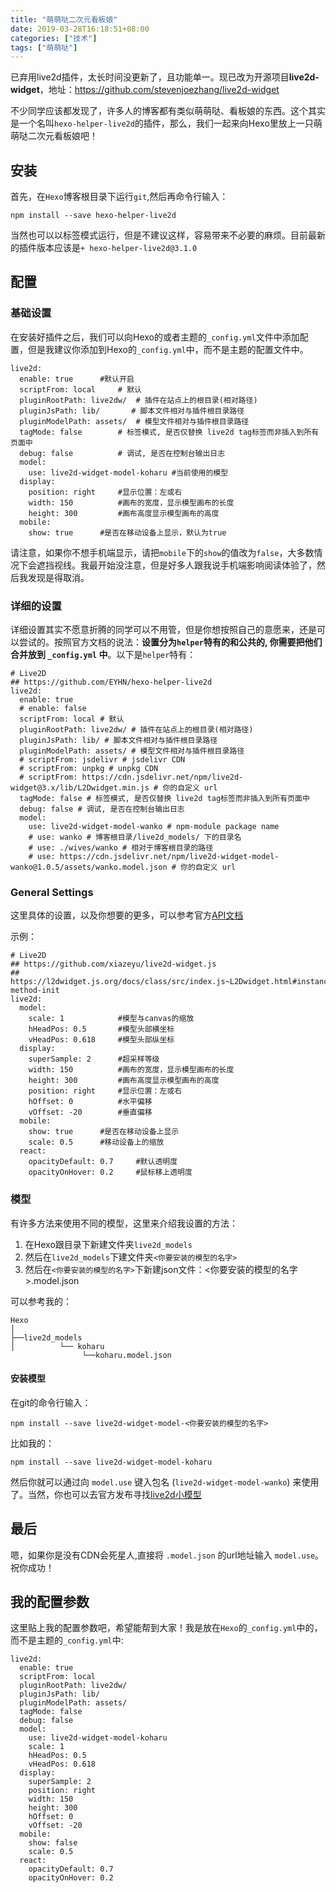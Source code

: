 ```yaml
---
title: "萌萌哒二次元看板娘"
date: 2019-03-28T16:18:51+08:00
categories: ["技术"]
tags: ["萌萌哒"]
---
```


已弃用live2d插件，太长时间没更新了，且功能单一。现已改为开源项目**live2d-widget**，地址：https://github.com/stevenjoezhang/live2d-widget

不少同学应该都发现了，许多人的博客都有类似萌萌哒、看板娘的东西。这个其实是一个名叫`hexo-helper-live2d`的插件，那么，我们一起来向Hexo里放上一只萌萌哒二次元看板娘吧！

## 安装

首先，在`Hexo`博客根目录下运行`git`,然后再命令行输入：

```
npm install --save hexo-helper-live2d
```

当然也可以以标签模式运行，但是不建议这样，容易带来不必要的麻烦。目前最新的插件版本应该是`+ hexo-helper-live2d@3.1.0                                                      `

## 配置

### 基础设置

在安装好插件之后，我们可以向Hexo的或者主题的`_config.yml`文件中添加配置，但是我建议你添加到Hexo的`_config.yml`中，而不是主题的配置文件中。

```
live2d:
  enable: true		#默认开启
  scriptFrom: local		# 默认
  pluginRootPath: live2dw/	# 插件在站点上的根目录(相对路径)
  pluginJsPath: lib/       # 脚本文件相对与插件根目录路径
  pluginModelPath: assets/	# 模型文件相对与插件根目录路径
  tagMode: false		# 标签模式, 是否仅替换 live2d tag标签而非插入到所有页面中
  debug: false  		# 调试, 是否在控制台输出日志
  model:
    use: live2d-widget-model-koharu	#当前使用的模型
  display:
    position: right		#显示位置：左或右
    width: 150			#画布的宽度，显示模型画布的长度
    height: 300			#画布高度显示模型画布的高度
  mobile:
    show: true		#是否在移动设备上显示，默认为true
```

请注意，如果你不想手机端显示，请把`mobile`下的`show`的值改为`false`，大多数情况下会遮挡视线。我最开始没注意，但是好多人跟我说手机端影响阅读体验了，然后我发现是得取消。

### 详细的设置

详细设置其实不愿意折腾的同学可以不用管，但是你想按照自己的意愿来，还是可以尝试的。按照官方文档的说法：**设置分为`helper`特有的和公共的, 你需要把他们合并放到 `_config.yml` 中**。以下是`helper`特有：

```
# Live2D
## https://github.com/EYHN/hexo-helper-live2d
live2d:
  enable: true
  # enable: false
  scriptFrom: local # 默认
  pluginRootPath: live2dw/ # 插件在站点上的根目录(相对路径)
  pluginJsPath: lib/ # 脚本文件相对与插件根目录路径
  pluginModelPath: assets/ # 模型文件相对与插件根目录路径
  # scriptFrom: jsdelivr # jsdelivr CDN
  # scriptFrom: unpkg # unpkg CDN
  # scriptFrom: https://cdn.jsdelivr.net/npm/live2d-widget@3.x/lib/L2Dwidget.min.js # 你的自定义 url
  tagMode: false # 标签模式, 是否仅替换 live2d tag标签而非插入到所有页面中
  debug: false # 调试, 是否在控制台输出日志
  model:
    use: live2d-widget-model-wanko # npm-module package name
    # use: wanko # 博客根目录/live2d_models/ 下的目录名
    # use: ./wives/wanko # 相对于博客根目录的路径
    # use: https://cdn.jsdelivr.net/npm/live2d-widget-model-wanko@1.0.5/assets/wanko.model.json # 你的自定义 url
```

### General Settings

这里具体的设置，以及你想要的更多，可以参考官方[API文档](https://l2dwidget.js.org/docs/class/src/index.js~L2Dwidget.html#instance-method-init)

示例：

```
# Live2D
## https://github.com/xiazeyu/live2d-widget.js
## https://l2dwidget.js.org/docs/class/src/index.js~L2Dwidget.html#instance-method-init
live2d:
  model:
    scale: 1			#模型与canvas的缩放
    hHeadPos: 0.5		#模型头部横坐标
    vHeadPos: 0.618		#模型头部纵坐标
  display:
    superSample: 2		#超采样等级
    width: 150			#画布的宽度，显示模型画布的长度
    height: 300			#画布高度显示模型画布的高度
    position: right		#显示位置：左或右
    hOffset: 0			#水平偏移
    vOffset: -20		#垂直偏移
  mobile:
    show: true		#是否在移动设备上显示
    scale: 0.5		#移动设备上的缩放
  react:
    opacityDefault: 0.7		#默认透明度
    opacityOnHover: 0.2		#鼠标移上透明度
```

### 模型

有许多方法来使用不同的模型，这里来介绍我设置的方法：

1. 在Hexo跟目录下新建文件夹`live2d_models`
2. 然后在`live2d_models`下建文件夹`<你要安装的模型的名字>`
3. 然后在`<你要安装的模型的名字>`下新建json文件：<你要安装的模型的名字>.model.json

可以参考我的：

```
Hexo
│
├──live2d_models
│          └── koharu
				└──koharu.model.json 
```

#### 安装模型

在git的命令行输入：

```
npm install --save live2d-widget-model-<你要安装的模型的名字>
```

比如我的：

```
npm install --save live2d-widget-model-koharu
```

然后你就可以通过向 `model.use` 键入包名 (`live2d-widget-model-wanko`) 来使用了。当然，你也可以去官方发布寻找[live2d小模型](https://github.com/xiazeyu/live2d-widget-models)

## 最后

嗯，如果你是没有CDN会死星人,直接将 `.model.json` 的url地址输入 `model.use`。祝你成功！

## 我的配置参数

这里贴上我的配置参数吧，希望能帮到大家！我是放在`Hexo`的`_config.yml`中的，而不是主题的`_config.yml`中:

```
live2d:
  enable: true
  scriptFrom: local
  pluginRootPath: live2dw/
  pluginJsPath: lib/
  pluginModelPath: assets/
  tagMode: false
  debug: false
  model:
    use: live2d-widget-model-koharu
    scale: 1
    hHeadPos: 0.5
    vHeadPos: 0.618
  display:
    superSample: 2
    position: right
    width: 150
    height: 300
    hOffset: 0
    vOffset: -20
  mobile:
    show: false
    scale: 0.5
  react:
    opacityDefault: 0.7
    opacityOnHover: 0.2
```

